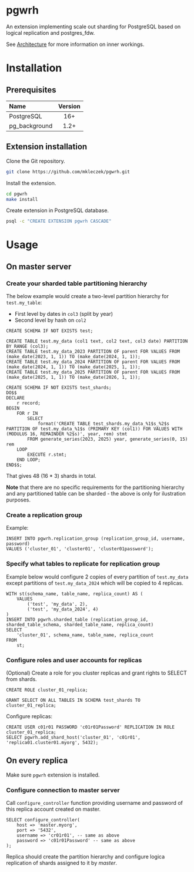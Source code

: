 # pgwrh

An extension implementing scale out sharding for PostgreSQL based on logical replication and postgres_fdw.

See [Architecture](https://github.com/mkleczek/pgwrh/wiki/Architecture) for more information on inner workings.

# Installation

## Prerequisites

| Name | Version |
| :---- | :---: |
| PostgreSQL | 16+ |
| pg_background | 1.2+ |

## Extension installation

Clone the Git repository.
```sh
git clone https://github.com/mkleczek/pgwrh.git
```
Install the extension.
```sh
cd pgwrh
make install
```
Create extension in PostgreSQL database.
```sh
psql -c "CREATE EXTENSION pgwrh CASCADE"
```

# Usage

## On master server

### Create your sharded table partitioning hierarchy

The below example would create a two-level partition hierarchy for `test.my_table`:
* First level by dates in `col3` (split by year)
* Second level by hash on `col2`
```pgsql
CREATE SCHEMA IF NOT EXISTS test;

CREATE TABLE test.my_data (col1 text, col2 text, col3 date) PARTITION BY RANGE (col3);
CREATE TABLE test.my_data_2023 PARTITION OF parent FOR VALUES FROM (make_date(2023, 1, 1)) TO (make_date(2024, 1, 1));
CREATE TABLE test.my_data_2024 PARTITION OF parent FOR VALUES FROM (make_date(2024, 1, 1)) TO (make_date(2025, 1, 1));
CREATE TABLE test.my_data_2025 PARTITION OF parent FOR VALUES FROM (make_date(2025, 1, 1)) TO (make_date(2026, 1, 1));

CREATE SCHEMA IF NOT EXISTS test_shards;
DO$$
DECLARE
    r record;
BEGIN
    FOR r IN
        SELECT
            format('CREATE TABLE test_shards.my_data_%1$s_%2$s PARTITION OF test.my_data_%1$s (PRIMARY KEY (col1)) FOR VALUES WITH (MODULUS 16, REMAINDER %2$s)', year, rem) stmt
        FROM generate_series(2023, 2025) year, generate_series(0, 15) rem
    LOOP
        EXECUTE r.stmt;
    END LOOP;
END$$;
```

That gives 48 (16 * 3) shards in total.

**Note** that there are no specific requirements for the partitioning hierarchy and any partitioned table can be sharded - the above is only for ilustration purposes.

### Create a replication group

Example:
```pgsql
INSERT INTO pgwrh.replication_group (replication_group_id, username, password)
VALUES ('cluster_01', 'cluster01', 'cluster01password');
```

### Specify what tables to replicate for replication group

Example below would configure 2 copies of every partition of `test.my_data` except partitions of `test.my_data_2024` which will be copied to 4 replicas.
```pgsql
WITH st(schema_name, table_name, replica_count) AS (
    VALUES
        ('test', 'my_data', 2),
        ('test', 'my_data_2024', 4)
)
INSERT INTO pgwrh.sharded_table (replication_group_id, sharded_table_schema, sharded_table_name, replica_count)
SELECT
    'cluster_01', schema_name, table_name, replica_count
FROM
    st;
```

### Configure roles and user accounts for replicas

(Optional) Create a role for you cluster replicas and grant rights to SELECT from shards.
```pgsql
CREATE ROLE cluster_01_replica;

GRANT SELECT ON ALL TABLES IN SCHEMA test_shards TO cluster_01_replica;
```

Configure replicas:
```pgsql
CREATE USER c01r01 PASSWORD 'c01r01Password' REPLICATION IN ROLE cluster_01_replica;
SELECT pgwrh.add_shard_host('cluster_01', 'c01r01', 'replica01.cluster01.myorg', 5432);
```

## On every replica

Make sure `pgwrh` extension is installed.

### Configure connection to master server

Call `configure_controller` function providing username and password of this replica account created on master.
```pgsql
SELECT configure_controller(
    host => 'master.myorg',
    port => '5432',
    username => 'cr01r01', -- same as above
    password => 'c01r01Password' -- same as above
);
```

Replica should create the partition hierarchy and configure logica replication of shards assigned to it by *master*.
